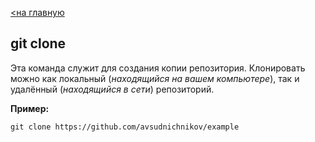 [<на главную](./readme.md)

## git clone

Эта команда служит для создания копии репозитория.
Клонировать можно как локальный (*находящийся на вашем компьютере*), так и удалённый (*находящийся в сети*) репозиторий.

**Пример:**

``` bash=
git clone https://github.com/avsudnichnikov/example
```